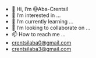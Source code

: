 - 👋 Hi, I’m @Aba-Crentsil
- 👀 I’m interested in ...
- 🌱 I’m currently learning ...
- 💞️ I’m looking to collaborate on ...
- 📫 How to reach me ...
- crentsilaba0@gmail.com
- crentsilaba3@gmail.com

<!---
Aba-Crentsil/Aba-Crentsil is a ✨ special ✨ repository because its `README.md` (this file) appears on your GitHub profile.
You can click the Preview link to take a look at your changes.
--->
